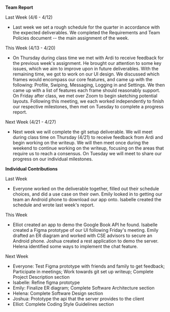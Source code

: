 **Team Report**

Last Week (4/6 - 4/12)
-  Last week we set a rough schedule for the quarter in accordance with the expected deliverables. We completed the Requirements and Team Policies document -- the main assignment of the week. 

This Week (4/13 - 4/20)
- On Thursday during class time we met with Ardi to receive feedback for the previous week's assignment. He brought our attention to some key issues, which we aim to improve upon in future deliverables. With the remaining time, we got to work on our UI design. We discussed which frames would encompass our core features, and came up with the following: Profile, Swiping, Messaging, Logging in and Settings. We then came up with a list of features each frame should reasonably support. On Friday after class, we met over Zoom to begin sketching potential layouts. Following this meeting, we each worked independently to finish our respective milestones, then met on Tuesday to complete a progress report. 

Next Week (4/21 - 4/27)
- Next week we will complete the git setup deliverable. We will meet during class time on Thursday (4/21) to receive feedback from Ardi and begin working on the writeup. We will then meet once during the weekend to continue working on the writeup, focusing on the areas that require us to reach a consensus. On Tuesday we will meet to share our progress on our individual milestones.  
 
**Individual Contributions**

Last Week
- Everyone worked on the deliverable together, filled out their schedule choices, and did a use case on their own. Emily looked in to getting our team an Android phone to download our app onto. Isabelle created the schedule and wrote last week's report. 

This Week
- Elliot created an app to demo the Google Book API he found. Isabelle created a Figma prototype of our UI following Friday's meeting. Emily drafted an ER diagram and worked with CSE advisors to secure an Android phone. Joshua created a rest application to demo the server. Helena identified some ways to implement the chat feature. 

Next Week
- Everyone: Test Figma prototype with friends and family to get feedback; Participate in meetings; Work towards git set up writeup; Complete Project Description section
- Isabelle: Refine figma prototype
- Emily: Finalize ER diagram; Complete Software Architecture section
- Helena: Complete Software Design section
- Joshua: Prototype the api that the server provides to the client
- Elliot: Complete Coding Style Guidelines section
